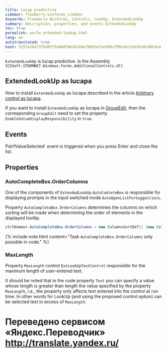 ```yaml
--- 
title: Lucap predictive 
sidebar: flexberry-winforms_sidebar 
keywords: Flexberry Winforms, Controls, LookUp, ExtendedLookUp 
summary: Description, properties, and events ExtendedLookUp 
toc: true 
permalink: en/fw_extended-lookup.html 
lang: en 
autotranslated: true 
hash: 5157a2647376d0f75a6b07b62b7e8ef0d55efae59bcf99e28c52e92e0c0663e4 
--- 
```


`ExtendedLookUp` is lucap predictive. Is the Assembly `ICSSoft.STORMNET.Windows.Forms.AdditionalControls.dll` 

## ExtendedLookUp as lucapa 

How to install `ExtendedLookUp` as lucapa described in the article [Arbitrary control as lucapa](fo_custom-lookup.html). 

If you want to install `ExtendedLookUp` as lucapa in [GroupEdit](fw_group-edit.html), then the corresponding `GroupEdit` need to set the property `EnableValueDisplayResponsibility` in `true`. 

## Events 

PstrfValueSelected` event is triggered when you press Enter and close the list. 

## Properties 

### AutoCompleteBox.OrderColumns 

One of the components of `ExtendedLookUp` `AutoComleteBox` is responsible for displaying prompts in the input switched mode `AutoOpenListForSuggestions`. 

Property `AutoCompleteBox.OrderColumns` determines the columns on which sorting will be made when determining the order of elements in the displayed tooltip. 

```csharp
ctrlКлиент.AutoCompleteBox.OrderColumns = new ColumnsSortDef[] {new ColumnsSortDef("Registration", SortOrder.Asc) };
``` 

{% include note.html content="Task `AutoCompleteBox.OrderColumns` only possible in code." %} 

### MaxLength 

Property `MaxLength` control `ExtLookUpTextControl` responsible for the maximum length of user-entered text. 

It should be noted that in the code property `Text` you can specify a value whose length is greater than length the value specified by the property `MaxLength`, i.e., the property only affects text entered into the control at run time. In other words for LookUp (and using the proposed control option) can be selected text in excess of `MaxLength`. 



 # Переведено сервисом «Яндекс.Переводчик» http://translate.yandex.ru/